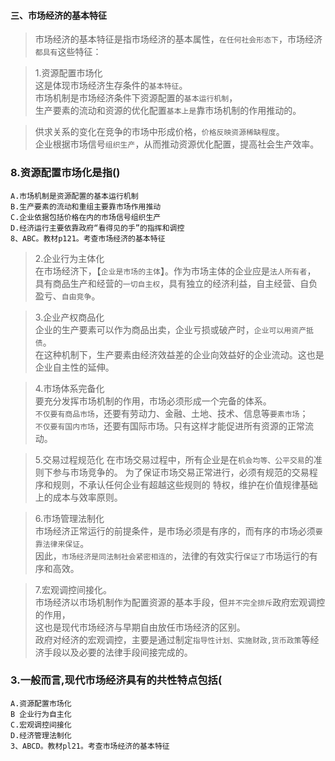 #### 三、市场经济的基本特征
>   市场经济的基本特征是指市场经济的基本属性，`在任何社会形态下`，市场经济`都具有`这些特征：
    
>   1.资源配置市场化   
    这是体现市场经济生存条件的`基本特征`。     
    市场机制是市场经济条件下资源配置的`基本运行机制`，   
    生产要素的流动和资源的优化配置`基本上是`靠市场机制的作用推动的。     
        
>   供求关系的变化在竞争的市场中形成价格，`价格反映资源稀缺程度`。         
企业根据市场信号`组织生产`，从而推动资源优化配置，提高社会生产效率。   


### 8.资源配置市场化是指()
    A.市场机制是资源配置的基本运行机制
    B.生产要素的流动和重组主要靠市场作用推动
    C.企业依据包括价格在内的市场信号组织生产
    D.经济运行主要依靠政府“看得见的手”的指挥和调控
    8、ABC。教材p121。考查市场经济的基本特征        
        
>   2.企业行为主体化    
    在市场经济下，【`企业是市场的主体`】。作为市场主体的企业应是`法人所有者`，    
    具有商品生产和经营的`一切自主权`，具有独立的经济利益，自主经营、自负盈亏、`自由竞争`。
        
>   3.企业产权商品化     
    企业的生产要素可以作为商品出卖，企业亏损或破产时，`企业可以用资产抵债`。      
    在这种机制下，生产要素由经济效益差的企业向效益好的企业流动。这也是企业自主性的延伸。
        
>   4.市场体系完备化        
    要充分发挥市场机制的作用，市场必须形成一个完备的体系。    
    `不仅要有商品市场`，还要有劳动力、金融、土地、技术、信息等`要素市场`；     
    `不仅要有国内市场`，还要有国际市场。只有这样才能促进所有资源的正常流动。
        
>   5.交易过程规范化
        在市场交易过程中，所有企业是在`机会均等、公平交易`的准则下参与市场竞争的。
    为了保证市场交易正常进行，必须有规范的交易程序和规则，不承认任何企业有超越这些规则的
    特权，维护在价值规律基础上的成本与效率原则。
        
>   6.市场管理法制化    
        市场经济正常运行的前提条件，是市场必须是有序的，而有序的市场必须`要靠法律来保证`。    
        因此，`市场经济是同法制社会紧密相连的`，法律的有效实行`保证了`市场运行的有序和高效。    
        
>   7.宏观调控间接化。     
        市场经济以市场机制作为配置资源的基本手段，但`并不完全排斥`政府宏观调控的作用，     
    这也是现代市场经济与早期自由放任市场经济的区别。       
        政府对经济的宏观调控，主要是通过制定`指导性计划、实施财政,货币政策`等经济手段以及必要的法律手段间接完成的。



### 3.一般而言,现代市场经济具有的共性特点包括(
    A.资源配置市场化
    B 企业行为自主化
    C.宏观调控间接化
    D.经济管理法制化
    3、ABCD。教材pl21。考查市场经济的基本特征

